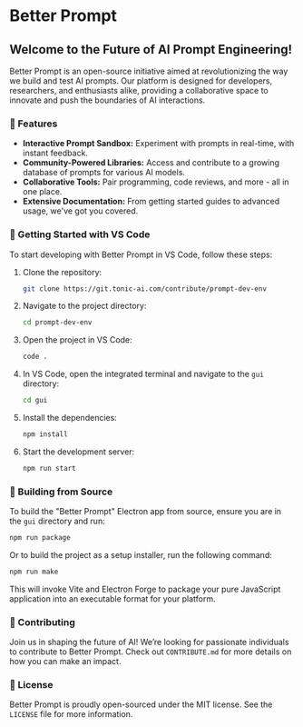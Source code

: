 # Better Prompt

## Welcome to the Future of AI Prompt Engineering!

Better Prompt is an open-source initiative aimed at revolutionizing the way we build and test AI prompts. Our platform is designed for developers, researchers, and enthusiasts alike, providing a collaborative space to innovate and push the boundaries of AI interactions.

### 🚀 Features

- **Interactive Prompt Sandbox:** Experiment with prompts in real-time, with instant feedback.
- **Community-Powered Libraries:** Access and contribute to a growing database of prompts for various AI models.
- **Collaborative Tools:** Pair programming, code reviews, and more - all in one place.
- **Extensive Documentation:** From getting started guides to advanced usage, we've got you covered.

### 🌱 Getting Started with VS Code

To start developing with Better Prompt in VS Code, follow these steps:

1. Clone the repository:
   ```bash
   git clone https://git.tonic-ai.com/contribute/prompt-dev-env
   ```
2. Navigate to the project directory:
   ```bash
   cd prompt-dev-env
   ```
3. Open the project in VS Code:
   ```bash
   code .
   ```
4. In VS Code, open the integrated terminal and navigate to the `gui` directory:
   ```bash
   cd gui
   ```
5. Install the dependencies:
   ```bash
   npm install
   ```
6. Start the development server:
   ```bash
   npm run start
   ```

### 🔨 Building from Source

To build the "Better Prompt" Electron app from source, ensure you are in the `gui` directory and run:

```bash
npm run package
```

Or to build the project as a setup  installer, run the following command:

```bash
npm run make
```

This will invoke Vite and Electron Forge to package your pure JavaScript application into an executable format for your platform.

### 🤝 Contributing

Join us in shaping the future of AI! We’re looking for passionate individuals to contribute to Better Prompt. Check out `CONTRIBUTE.md` for more details on how you can make an impact.

### 📜 License

Better Prompt is proudly open-sourced under the MIT license. See the `LICENSE` file for more information.